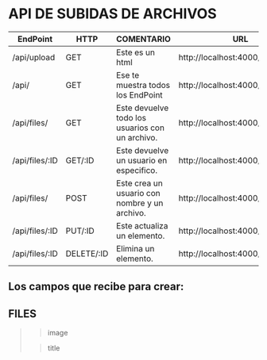 # API DE SUBIDAS DE ARCHIVOS

| EndPoint       | HTTP       | COMENTARIO                                      | URL                                 |
| -------------- | ---------- | ----------------------------------------------- | ----------------------------------- |
| /api/upload    | GET        | Este es un html                                 | http://localhost:4000/api/upload    |
| /api/          | GET        | Ese te muestra todos los EndPoint               | http://localhost:4000/api           |
| /api/files/    | GET        | Este devuelve todo los usuarios con un archivo. | http://localhost:4000/api/files     |
| /api/files/:ID | GET/:ID    | Este devuelve un usuario en especifico.         | http://localhost:4000/api/files/:id |
| /api/files/    | POST       | Este crea un usuario con nombre y un archivo.   | http://localhost:4000/api/files     |
| /api/files/:ID | PUT/:ID    | Este actualiza un elemento.                     | http://localhost:4000/api/files/:id |
| /api/files/:ID | DELETE/:ID | Elimina un elemento.                            | http://localhost:4000/api/files/:id |

## Los campos que recibe para crear:

## FILES

> > image
>
> > title

